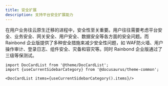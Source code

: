 ```yaml
---
title: 安全扩展
description: 支持平台安全扩展能力
---
```


在用户业务往云原生迁移的进程中，安全性至关重要。用户往往需要考虑平台安全、业务安全、网关安全、用户安全、数据安全等各方面的安全问题。而 Rainbond 企业版提供了多种安全措施来减少安全性问题，如 WAF防火墙、用户操作审计、登录日志、组件安全、灾备和容灾等。同时 Rainbond 企业版通过了三级等保测试。

```mdx-code-block
import DocCardList from '@theme/DocCardList';
import {useCurrentSidebarCategory} from '@docusaurus/theme-common';

<DocCardList items={useCurrentSidebarCategory().items}/>
```
